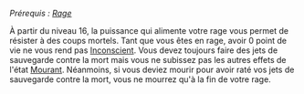 *Prérequis : [Rage](../../1.%20Talent%20de%20base/Rage.md)*

À partir du niveau 16, la puissance qui alimente votre rage vous permet de résister à des coups mortels. 
Tant que vous êtes en rage, avoir 0 point de vie ne vous rend pas [Inconscient](../../../../1.Regles%20generales/1.Regles%20de%20jeu/1.Base/7.Etats.md#Inconscient). 
Vous devez toujours faire des jets de sauvegarde contre la mort mais vous ne subissez pas les autres effets de l'état [Mourant](../../../../1.Regles%20generales/1.Regles%20de%20jeu/1.Base/7.Etats.md#Mourant). Néanmoins, si vous deviez mourir pour avoir raté vos jets de sauvegarde contre la mort, vous ne mourrez qu'à la fin de votre rage.
